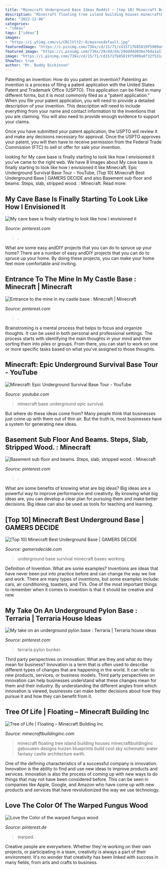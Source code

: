 ```yaml
---
title: "Minecraft Underground Base Ideas Reddit ~ [top 10] Minecraft Best Underground Base"
description: "Minecraft floating tree island building houses minecraftbuildinginc gebouwen designs huizen blueprints build cool sky schematic water fantasy castle architecture earth"
date: "2022-12-06"
categories:
- "ideas"
tags: ["ideas"]
images:
- "https://i.ytimg.com/vi/CRClVltZr-0/maxresdefault.jpg"
featuredImage: "https://i.pinimg.com/736x/cd/15/71/cd1571fb85819f5909a8f32f531a6c1b.jpg"
featured_image: "https://i.pinimg.com/736x/29/dd/d4/29ddd4d036e76da1a17add6f49b1014a.jpg"
image: "https://i.pinimg.com/736x/cd/15/71/cd1571fb85819f5909a8f32f531a6c1b.jpg"
ShowToc: true
author: "Mr. Buddy Dickinson"
---
```



Patenting an invention: How do you patent an invention?
Patenting an invention is a process of filing a patent application with the United States Patent and Trademark Office (USPTO). This application can be filed in many different forms, but it is most commonly filed as a “patent application.”
When you file your patent application, you will need to provide a detailed description of your invention. This description will need to include everything from your name and contact information to the inventions that you are claiming. You will also need to provide enough evidence to support your claims.

Once you have submitted your patent application, the USPTO will review it and make any decisions necessary for approval. Once the USPTO approves your patent, you will then have to receive permission from the Federal Trade Commission (FTC) to sell or offer for sale your invention.

	

		
looking for My cave base is finally starting to look like how I envisioned it you've came to the right web. We have 8 Images about My cave base is finally starting to look like how I envisioned it like Minecraft: Epic Underground Survival Base Tour - YouTube, [Top 10] Minecraft Best Underground Base | GAMERS DECIDE and also Basement sub floor and beams. Steps, slab, stripped wood. : Minecraft. Read more:
		
    
## My Cave Base Is Finally Starting To Look Like How I Envisioned It

<img loading=lazy src="https://i.pinimg.com/736x/bc/81/d4/bc81d48c69f5452c0e1d0e738faca565.jpg" onerror="this.onerror=null;this.src='https://tse3.mm.bing.net/th?id=OIP.RsWBi7EWPpatlyV7m-HVzAHaEK&amp;pid=15.1';" alt="My cave base is finally starting to look like how I envisioned it">

_Source: pinterest.com_

>. 

	

What are some easy andDIY projects that you can do to spruce up your home?
There are a number of easy andDIY projects that you can do to spruce up your home. By doing these projects, you can make your home feel more comfortable and inviting.

    
## Entrance To The Mine In My Castle Base : Minecraft | Minecraft

<img loading=lazy src="https://i.pinimg.com/originals/66/a3/dc/66a3dcd7b4ded42afe546185eba9be2e.png" onerror="this.onerror=null;this.src='https://tse3.mm.bing.net/th?id=OIP.gtVgGg0KKKdU5LT6YKRIzQHaEK&amp;pid=15.1';" alt="Entrance to the mine in my castle base : Minecraft | Minecraft">

_Source: pinterest.com_

>. 

	

Brainstroming is a mental process that helps to focus and organize thoughts. It can be used in both personal and professional settings. The process starts with identifying the main thoughts in your mind and then sorting them into piles or groups. From there, you can start to work on one or more specific tasks based on what you’ve assigned to those thoughts.

    
## Minecraft: Epic Underground Survival Base Tour - YouTube

<img loading=lazy src="https://i.ytimg.com/vi/CRClVltZr-0/maxresdefault.jpg" onerror="this.onerror=null;this.src='https://tse3.mm.bing.net/th?id=OIP.ChyJQh0siFBaHbqzFFfeygHaEK&amp;pid=15.1';" alt="Minecraft: Epic Underground Survival Base Tour - YouTube">

_Source: youtube.com_

>minecraft base underground epic survival. 

	

But where do these ideas come from? Many people think that businesses just come up with them out of thin air. But the truth is, most businesses have a system for generating new ideas.

    
## Basement Sub Floor And Beams. Steps, Slab, Stripped Wood. : Minecraft

<img loading=lazy src="https://i.pinimg.com/736x/29/dd/d4/29ddd4d036e76da1a17add6f49b1014a.jpg" onerror="this.onerror=null;this.src='https://tse1.mm.bing.net/th?id=OIP.HqmNaAqMmqCEfQLhgaWBUAHaD7&amp;pid=15.1';" alt="Basement sub floor and beams. Steps, slab, stripped wood. : Minecraft">

_Source: pinterest.com_

>. 

	

What are some benefits of knowing what are big ideas?
Big ideas are a powerful way to improve performance and creativity. By knowing what big ideas are, you can develop a clear plan for pursuing them and make better decisions. Big ideas can also be used as tools for teaching and learning.

    
## [Top 10] Minecraft Best Underground Base | GAMERS DECIDE

<img loading=lazy src="https://www.gamersdecide.com/sites/default/files/gallery10_7.jpg" onerror="this.onerror=null;this.src='https://tse2.mm.bing.net/th?id=OIP.l4NSQAtIc3pqv2QnICQWSAHaEK&amp;pid=15.1';" alt="[Top 10] Minecraft Best Underground Base | GAMERS DECIDE">

_Source: gamersdecide.com_

>underground base survival minecraft bases working. 

	

Definition of Invention: What are some examples?
Inventions are ideas that have never been put into practice before and can change the way we live and work. There are many types of inventions, but some examples include: cars, air conditioning, toasters, and TVs. One of the most important things to remember when it comes to invention is that it should be creative and new.

    
## My Take On An Underground Pylon Base : Terraria | Terraria House Ideas

<img loading=lazy src="https://i.pinimg.com/736x/cd/15/71/cd1571fb85819f5909a8f32f531a6c1b.jpg" onerror="this.onerror=null;this.src='https://tse1.mm.bing.net/th?id=OIP.ibNoIkjsgoQvBrX-TC4g_AHaDx&amp;pid=15.1';" alt="My take on an underground pylon base : Terraria | Terraria house ideas">

_Source: pinterest.com_

>terraria pylon bunker. 

	

Third party perspectives on innovation: What are they and what do they mean for business?
Innovation is a term that is often used to describe different types of changes that are happening in the world. It can refer to new products, services, or business models. Third party perspectives on innovation can help businesses understand what these changes mean for them and their industry. By understanding the different angles from which innovation is viewed, businesses can make better decisions about how they pursue it and how they can benefit from it.

    
## Tree Of Life | Floating – Minecraft Building Inc

<img loading=lazy src="https://minecraftbuildinginc.com/wp-content/uploads/2014/01/Tree-of-Life-floating-island-2.jpg" onerror="this.onerror=null;this.src='https://tse4.mm.bing.net/th?id=OIP.pJC7INTFxpK-BmiyWs783gHaFj&amp;pid=15.1';" alt="Tree of Life | Floating – Minecraft Building Inc">

_Source: minecraftbuildinginc.com_

>minecraft floating tree island building houses minecraftbuildinginc gebouwen designs huizen blueprints build cool sky schematic water fantasy castle architecture earth. 

	

One of the defining characteristics of a successful company is innovation. Innovation is the ability to find and use new ideas to improve products and services. Innovation is also the process of coming up with new ways to do things that may not have been considered before. This can be seen in companies like Apple, Google, and Amazon who have come up with new products and services that have revolutionized the way we use technology.

    
## Love The Color Of The Warped Fungus Wood

<img loading=lazy src="https://i.pinimg.com/736x/ca/89/1b/ca891bdd3ed8e353861ef827259b19b9.jpg" onerror="this.onerror=null;this.src='https://tse4.mm.bing.net/th?id=OIP.I1NEP4wbrBBm28CD15AmkQHaEY&amp;pid=15.1';" alt="Love the Color of the warped fungus wood">

_Source: pinterest.de_

>warped. 

	

Creative people are everywhere. Whether they're working on their own projects, or participating in a team, creativity is always a part of their environment. It's no wonder that creativity has been linked with success in many fields, from arts and crafts to business.

